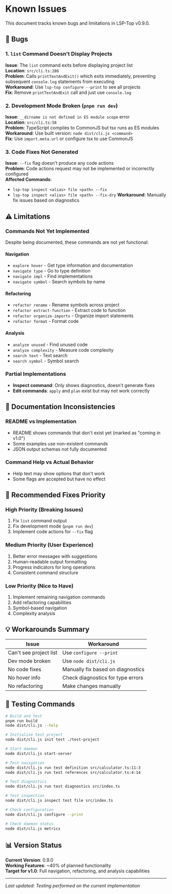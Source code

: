 # Known Issues

This document tracks known bugs and limitations in LSP-Top v0.9.0.

## 🐛 Bugs

### 1. `list` Command Doesn't Display Projects
**Issue**: The `list` command exits before displaying project list  
**Location**: `src/cli.ts:286`  
**Problem**: Calls `printTextAndExit()` which exits immediately, preventing subsequent `console.log` statements from executing  
**Workaround**: Use `lsp-top configure --print` to see all projects  
**Fix**: Remove `printTextAndExit` call and just use `console.log`

### 2. Development Mode Broken (`pnpm run dev`)
**Issue**: `__dirname is not defined in ES module scope` error  
**Location**: `src/cli.ts:58`  
**Problem**: TypeScript compiles to CommonJS but tsx runs as ES modules  
**Workaround**: Use built version: `node dist/cli.js <command>`  
**Fix**: Use `import.meta.url` or configure tsx to use CommonJS

### 3. Code Fixes Not Generated
**Issue**: `--fix` flag doesn't produce any code actions  
**Problem**: Code actions request may not be implemented or incorrectly configured  
**Affected Commands**: 
- `lsp-top inspect <alias> file <path> --fix`
- `lsp-top inspect <alias> file <path> --fix-dry`
**Workaround**: Manually fix issues based on diagnostics

## ⚠️ Limitations

### Commands Not Yet Implemented
Despite being documented, these commands are not yet functional:

#### Navigation
- `explore hover` - Get type information and documentation
- `navigate type` - Go to type definition
- `navigate impl` - Find implementations
- `navigate symbol` - Search symbols by name

#### Refactoring
- `refactor rename` - Rename symbols across project
- `refactor extract-function` - Extract code to function
- `refactor organize-imports` - Organize import statements
- `refactor format` - Format code

#### Analysis
- `analyze unused` - Find unused code
- `analyze complexity` - Measure code complexity
- `search text` - Text search
- `search symbol` - Symbol search

### Partial Implementations
- **Inspect command**: Only shows diagnostics, doesn't generate fixes
- **Edit commands**: `apply` and `plan` exist but may not work correctly

## 📝 Documentation Inconsistencies

### README vs Implementation
- README shows commands that don't exist yet (marked as "coming in v1.0")
- Some examples use non-existent commands
- JSON output schemas not fully documented

### Command Help vs Actual Behavior
- Help text may show options that don't work
- Some flags are accepted but have no effect

## 🔧 Recommended Fixes Priority

### High Priority (Breaking Issues)
1. Fix `list` command output
2. Fix development mode (`pnpm run dev`)
3. Implement code actions for `--fix` flag

### Medium Priority (User Experience)
1. Better error messages with suggestions
2. Human-readable output formatting
3. Progress indicators for long operations
4. Consistent command structure

### Low Priority (Nice to Have)
1. Implement remaining navigation commands
2. Add refactoring capabilities
3. Symbol-based navigation
4. Complexity analysis

## 💡 Workarounds Summary

| Issue | Workaround |
|-------|------------|
| Can't see project list | Use `configure --print` |
| Dev mode broken | Use `node dist/cli.js` |
| No code fixes | Manually fix based on diagnostics |
| No hover info | Check diagnostics for type errors |
| No refactoring | Make changes manually |

## 🚀 Testing Commands

```bash
# Build and test
pnpm run build
node dist/cli.js --help

# Initialize test project
node dist/cli.js init test ./test-project

# Start daemon
node dist/cli.js start-server

# Test navigation
node dist/cli.js run test definition src/calculator.ts:11:3
node dist/cli.js run test references src/calculator.ts:4:14

# Test diagnostics
node dist/cli.js run test diagnostics src/index.ts

# Test inspection
node dist/cli.js inspect test file src/index.ts

# Check configuration
node dist/cli.js configure --print

# Check daemon status
node dist/cli.js metrics
```

## 📊 Version Status

**Current Version**: 0.9.0  
**Working Features**: ~40% of planned functionality  
**Target for v1.0**: Full navigation, refactoring, and analysis capabilities

---

*Last updated: Testing performed on the current implementation*